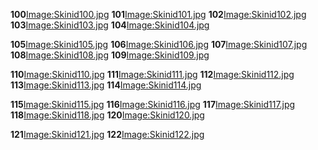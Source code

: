 **100**[Image:Skinid100.jpg](/docs/image:skinid100.jpg.md "wikilink") **101**[Image:Skinid101.jpg](/Image:Skinid101.jpg.md "wikilink") **102**[Image:Skinid102.jpg](/Image:Skinid102.jpg.md "wikilink") **103**[Image:Skinid103.jpg](/Image:Skinid103.jpg.md "wikilink") **104**[Image:Skinid104.jpg](/Image:Skinid104.jpg.md "wikilink")

**105**[Image:Skinid105.jpg](/docs/image:skinid105.jpg.md "wikilink") **106**[Image:Skinid106.jpg](/Image:Skinid106.jpg.md "wikilink") **107**[Image:Skinid107.jpg](/Image:Skinid107.jpg.md "wikilink") **108**[Image:Skinid108.jpg](/Image:Skinid108.jpg.md "wikilink") **109**[Image:Skinid109.jpg](/Image:Skinid109.jpg.md "wikilink")

**110**[Image:Skinid110.jpg](/docs/image:skinid110.jpg.md "wikilink") **111**[Image:Skinid111.jpg](/Image:Skinid111.jpg.md "wikilink") **112**[Image:Skinid112.jpg](/Image:Skinid112.jpg.md "wikilink") **113**[Image:Skinid113.jpg](/Image:Skinid113.jpg.md "wikilink") **114**[Image:Skinid114.jpg](/Image:Skinid114.jpg.md "wikilink")

**115**[Image:Skinid115.jpg](/docs/image:skinid115.jpg.md "wikilink") **116**[Image:Skinid116.jpg](/Image:Skinid116.jpg.md "wikilink") **117**[Image:Skinid117.jpg](/Image:Skinid117.jpg.md "wikilink") **118**[Image:Skinid118.jpg](/Image:Skinid118.jpg.md "wikilink") **120**[Image:Skinid120.jpg](/Image:Skinid120.jpg.md "wikilink")

**121**[Image:Skinid121.jpg](/docs/image:skinid121.jpg.md "wikilink") **122**[Image:Skinid122.jpg](/Image:Skinid122.jpg.md "wikilink")
